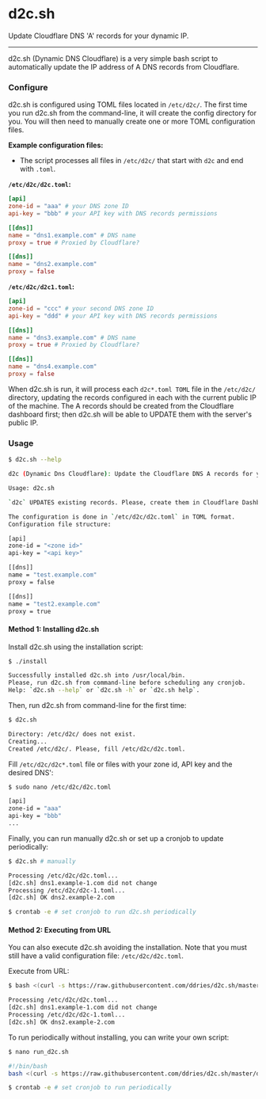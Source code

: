 # d2c.sh

Update Cloudflare DNS 'A' records for your dynamic IP.

---

d2c.sh (Dynamic DNS Cloudflare) is a very simple bash script to automatically update the IP address of A DNS records from Cloudflare.

### Configure

d2c.sh is configured using TOML files located in `/etc/d2c/`. The first time you run d2c.sh from the command-line, it will create the config directory for you. You will then need to manually create one or more TOML configuration files.


**Example configuration files:**


+ The script processes all files in `/etc/d2c/` that start with `d2c` and end with `.toml`.

**`/etc/d2c/d2c.toml`:**
```toml
[api]
zone-id = "aaa" # your DNS zone ID
api-key = "bbb" # your API key with DNS records permissions

[[dns]]
name = "dns1.example.com" # DNS name
proxy = true # Proxied by Cloudflare?

[[dns]]
name = "dns2.example.com"
proxy = false
```

**`/etc/d2c/d2c1.toml`:**
```toml
[api]
zone-id = "ccc" # your second DNS zone ID
api-key = "ddd" # your API key with DNS records permissions

[[dns]]
name = "dns3.example.com" # DNS name
proxy = true # Proxied by Cloudflare?

[[dns]]
name = "dns4.example.com"
proxy = false
```

When d2c.sh is run, it will process each `d2c*.toml TOML` file in the `/etc/d2c/` directory, updating the records configured in each with the current public IP of the machine. The A records should be created from the Cloudflare dashboard first; then d2c.sh will be able to UPDATE them with the server's public IP.

### Usage

```sh
$ d2c.sh --help

d2c (Dynamic Dns Cloudflare): Update the Cloudflare DNS A records for your dynamic IP.

Usage: d2c.sh

`d2c` UPDATES existing records. Please, create them in Cloudflare Dashboard before running this script.

The configuration is done in `/etc/d2c/d2c.toml` in TOML format.
Configuration file structure:

[api]
zone-id = "<zone id>"
api-key = "<api key>"

[[dns]]
name = "test.example.com"
proxy = false

[[dns]]
name = "test2.example.com"
proxy = true

```

#### Method 1: Installing d2c.sh

Install d2c.sh using the installation script:

```sh
$ ./install

Successfully installed d2c.sh into /usr/local/bin.
Please, run d2c.sh from command-line before scheduling any cronjob.
Help: `d2c.sh --help` or `d2c.sh -h` or `d2c.sh help`.
```

Then, run d2c.sh from command-line for the first time:

```sh
$ d2c.sh

Directory: /etc/d2c/ does not exist.
Creating...
Created /etc/d2c/. Please, fill /etc/d2c/d2c.toml.
```

Fill `/etc/d2c/d2c*.toml` file or files with your zone id, API key and the desired DNS':

```sh
$ sudo nano /etc/d2c/d2c.toml

[api]
zone-id = "aaa"
api-key = "bbb"
...
```

Finally, you can run manually d2c.sh or set up a cronjob to update periodically:

```sh
$ d2c.sh # manually

Processing /etc/d2c/d2c.toml...
[d2c.sh] dns1.example-1.com did not change
Processing /etc/d2c/d2c-1.toml...
[d2c.sh] OK dns2.example-2.com

$ crontab -e # set cronjob to run d2c.sh periodically
```

#### Method 2: Executing from URL

You can also execute d2c.sh avoiding the installation. Note that you must still have a valid configuration file: `/etc/d2c/d2c.toml`.

Execute from URL:

```sh
$ bash <(curl -s https://raw.githubusercontent.com/ddries/d2c.sh/master/d2c.sh)

Processing /etc/d2c/d2c.toml...
[d2c.sh] dns1.example-1.com did not change
Processing /etc/d2c/d2c-1.toml...
[d2c.sh] OK dns2.example-2.com
```

To run periodically without installing, you can write your own script:

```sh
$ nano run_d2c.sh

#!/bin/bash
bash <(curl -s https://raw.githubusercontent.com/ddries/d2c.sh/master/d2c.sh)

$ crontab -e # set cronjob to run periodically
```
